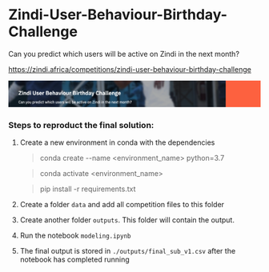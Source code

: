 # Zindi-User-Behaviour-Birthday-Challenge
Can you predict which users will be active on Zindi in the next month?

https://zindi.africa/competitions/zindi-user-behaviour-birthday-challenge

<img src="image.png">


### Steps to reproduct the final solution:

1. Create a new environment in conda with the dependencies

   > conda create --name <environment_name> python=3.7 
   
   > conda activate <environment_name>
   
   > pip install -r requirements.txt

2. Create a folder `data` and add all competition files to this folder
3. Create another folder `outputs`. This folder will contain the output.
4. Run the notebook `modeling.ipynb`
5. The final output is stored in `./outputs/final_sub_v1.csv` after the notebook has completed running